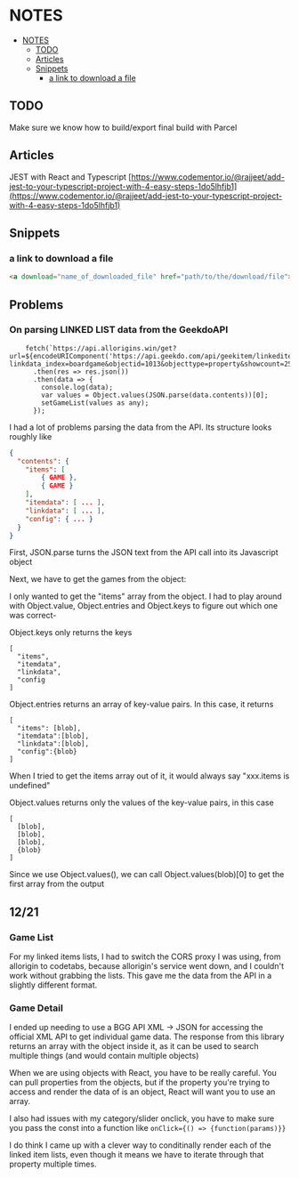 # NOTES

- [NOTES](#notes)
  - [TODO](#todo)
  - [Articles](#articles)
  - [Snippets](#snippets)
    - [a link to download a file](#a-link-to-download-a-file)

## TODO

Make sure we know how to build/export final build with Parcel

## Articles

JEST with React and Typescript [https://www.codementor.io/@rajjeet/add-jest-to-your-typescript-project-with-4-easy-steps-1do5lhfjb1](https://www.codementor.io/@rajjeet/add-jest-to-your-typescript-project-with-4-easy-steps-1do5lhfjb1)

## Snippets

### a link to download a file

```html
<a download="name_of_downloaded_file" href="path/to/the/download/file"> Clicking on this link will force download the file</a>
```

## Problems

### On parsing LINKED LIST data from the GeekdoAPI

```tsx
    fetch(`https://api.allorigins.win/get?url=${encodeURIComponent('https://api.geekdo.com/api/geekitem/linkeditems?linkdata_index=boardgame&objectid=1013&objecttype=property&showcount=25&sort=rank&subtype=boardgamecategory')}`)
      .then(res => res.json())
      .then(data => {
        console.log(data);
        var values = Object.values(JSON.parse(data.contents))[0];
        setGameList(values as any);
      });
```
I had a lot of problems parsing the data from the API. Its structure looks roughly like
```json
{
  "contents": {
    "items": [
        { GAME },
        { GAME }
    ],
    "itemdata": [ ... ],
    "linkdata": [ ... ],
    "config": { ... }
  }
}
```

First, JSON.parse turns the JSON text from the API call into its Javascript object

Next, we have to get the games from the object:

I only wanted to get the "items" array from the object.
I had to play around with Object.value, Object.entries and Object.keys to figure out which one was correct-

Object.keys only returns the keys

```
[
  "items",
  "itemdata",
  "linkdata",
  "config
]
```

Object.entries returns an array of key-value pairs. In this case, it returns

```
[
  "items": [blob],
  "itemdata":[blob],
  "linkdata":[blob],
  "config":{blob}
]

```

When I tried to get the items array out of it, it would always say "xxx.items is undefined"

Object.values returns only the values of the key-value pairs, in this case
```
[
  [blob],
  [blob],
  [blob], 
  {blob}
]
```

Since we use Object.values(), we can call Object.values(blob)[0] to get the first array from the output

## 12/21

### Game List

For my linked items lists, I had to switch the CORS proxy I was using, from allorigin to codetabs, because allorigin's service went down, and I couldn't work without grabbing the lists. This gave me the data from the API in a slightly different format.


### Game Detail

I ended up needing to use a BGG API XML -> JSON for accessing the official XML API to get individual game data. The response from this library returns an array with the object inside it, as it can be used to search multiple things (and would contain multiple objects)

When we are using objects with React, you have to be really careful. You can pull properties from the objects, but if the property you're trying to access and render the data of is an object, React will want you to use an array.

I also had issues with my category/slider onclick, you have to make sure you pass the const into a function like `onClick={() => {function(params)}}`

I do think I came up with a clever way to conditinally render each of the linked item lists, even though it means we have to iterate through that property multiple times.
